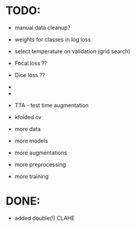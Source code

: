 # TODO:

- manual data cleanup? 

- weights for classes in log loss
- select temperature on validation (grid search)

- Focal loss ??
- Dice loss ??
- 
- 
- TTA - test time augmentation
- kfolded cv
- more data
- more models
- more augmentations
- more preprocessing
- more training

# DONE: 
- added double(!) CLAHE 
